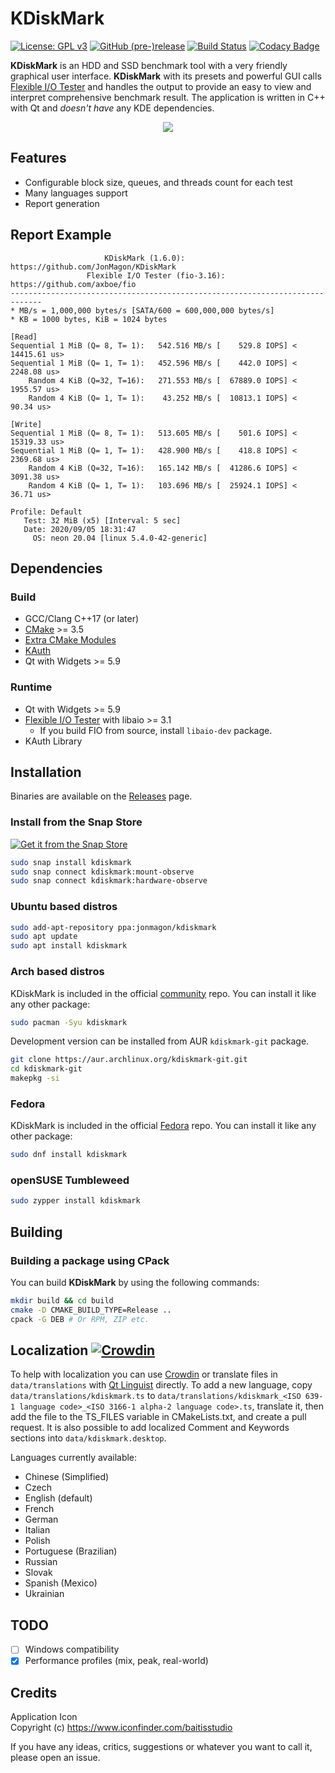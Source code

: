 # KDiskMark
[![License: GPL v3](https://img.shields.io/badge/License-GPLv3-orange.svg)](https://www.gnu.org/licenses/gpl-3.0)
[![GitHub (pre-)release](https://img.shields.io/github/release/JonMagon/KDiskMark/all.svg)](https://github.com/JonMagon/KDiskMark/releases)
[![Build Status](https://travis-ci.com/JonMagon/KDiskMark.svg?branch=master)](https://travis-ci.com/JonMagon/KDiskMark)
[![Codacy Badge](https://api.codacy.com/project/badge/Grade/d4457b2f0d2947be95414218e37ce19f)](https://app.codacy.com/manual/JonMagon/KDiskMark?utm_source=github.com&utm_medium=referral&utm_content=JonMagon/KDiskMark&utm_campaign=Badge_Grade_Dashboard)

**KDiskMark** is an HDD and SSD benchmark tool with a very friendly graphical user interface. **KDiskMark** with its presets and powerful GUI calls [Flexible I/O Tester](https://github.com/axboe/fio) and handles the output to provide an easy to view and interpret comprehensive benchmark result. The application is written in C++ with Qt and *doesn't have* any KDE dependencies.

<p align="center">
   <img src="https://raw.githubusercontent.com/JonMagon/KDiskMark/master/assets/images/kdiskmark.png"/>
</p>

## Features
* Configurable block size, queues, and threads count for each test
* Many languages support
* Report generation

## Report Example
```
                     KDiskMark (1.6.0): https://github.com/JonMagon/KDiskMark
                 Flexible I/O Tester (fio-3.16): https://github.com/axboe/fio
-----------------------------------------------------------------------------
* MB/s = 1,000,000 bytes/s [SATA/600 = 600,000,000 bytes/s]
* KB = 1000 bytes, KiB = 1024 bytes

[Read]
Sequential 1 MiB (Q= 8, T= 1):   542.516 MB/s [    529.8 IOPS] < 14415.61 us>
Sequential 1 MiB (Q= 1, T= 1):   452.596 MB/s [    442.0 IOPS] <  2248.08 us>
    Random 4 KiB (Q=32, T=16):   271.553 MB/s [  67889.0 IOPS] <  1955.57 us>
    Random 4 KiB (Q= 1, T= 1):    43.252 MB/s [  10813.1 IOPS] <    90.34 us>

[Write]
Sequential 1 MiB (Q= 8, T= 1):   513.605 MB/s [    501.6 IOPS] < 15319.33 us>
Sequential 1 MiB (Q= 1, T= 1):   428.900 MB/s [    418.8 IOPS] <  2369.68 us>
    Random 4 KiB (Q=32, T=16):   165.142 MB/s [  41286.6 IOPS] <  3091.38 us>
    Random 4 KiB (Q= 1, T= 1):   103.696 MB/s [  25924.1 IOPS] <    36.71 us>

Profile: Default
   Test: 32 MiB (x5) [Interval: 5 sec]
   Date: 2020/09/05 18:31:47
     OS: neon 20.04 [linux 5.4.0-42-generic]
```

## Dependencies
### Build
* GCC/Clang C++17 (or later)
* [CMake](https://cmake.org/) >= 3.5
* [Extra CMake Modules](https://github.com/KDE/extra-cmake-modules)
* [KAuth](https://github.com/KDE/kauth)
* Qt with Widgets >= 5.9
### Runtime
* Qt with Widgets >= 5.9
* [Flexible I/O Tester](https://github.com/axboe/fio) with libaio >= 3.1
    * If you build FIO from source, install `libaio-dev` package.
* KAuth Library

## Installation
Binaries are available on the [Releases](https://github.com/JonMagon/KDiskMark/releases/latest) page. 

### Install from the Snap Store
[![Get it from the Snap Store](https://snapcraft.io/static/images/badges/en/snap-store-white.svg)](https://snapcraft.io/kdiskmark)
```bash
sudo snap install kdiskmark
sudo snap connect kdiskmark:mount-observe
sudo snap connect kdiskmark:hardware-observe
````

### Ubuntu based distros
```bash
sudo add-apt-repository ppa:jonmagon/kdiskmark
sudo apt update
sudo apt install kdiskmark
```

### Arch based distros

KDiskMark is included in the official [community](https://www.archlinux.org/packages/community/x86_64/kdiskmark/) repo. You can install it like any other package:
```bash
sudo pacman -Syu kdiskmark
```

Development version can be installed from AUR `kdiskmark-git` package.
```bash
git clone https://aur.archlinux.org/kdiskmark-git.git
cd kdiskmark-git
makepkg -si
```

### Fedora

KDiskMark is included in the official [Fedora](https://src.fedoraproject.org/rpms/kdiskmark/) repo. You can install it like any other package:
```bash
sudo dnf install kdiskmark
```

### openSUSE Tumbleweed

```bash
sudo zypper install kdiskmark
```

## Building
### Building a package using CPack
You can build **KDiskMark** by using the following commands:

```bash
mkdir build && cd build
cmake -D CMAKE_BUILD_TYPE=Release ..
cpack -G DEB # Or RPM, ZIP etc.
```

## Localization [![Crowdin](https://badges.crowdin.net/kdiskmark/localized.svg)](https://crowdin.com/project/kdiskmark)
To help with localization you can use [Crowdin](https://crowdin.com/project/kdiskmark) or translate files in `data/translations` with [Qt Linguist](https://doc.qt.io/Qt-5/linguist-translators.html) directly. To add a new language, copy `data/translations/kdiskmark.ts` to `data/translations/kdiskmark_<ISO 639-1 language code>_<ISO 3166-1 alpha-2 language code>.ts`, translate it, then add the file to the TS_FILES variable in CMakeLists.txt, and create a pull request. It is also possible to add localized Comment and Keywords sections into `data/kdiskmark.desktop`.

Languages currently available:
* Chinese (Simplified)
* Czech
* English (default)
* French
* German
* Italian
* Polish
* Portuguese (Brazilian)
* Russian
* Slovak
* Spanish (Mexico)
* Ukrainian

## TODO
- [ ] Windows compatibility
- [x] Performance profiles (mix, peak, real-world)

## Credits
Application Icon  
Copyright (c) https://www.iconfinder.com/baitisstudio

If you have any ideas, critics, suggestions or whatever you want to call it, please open an issue.
